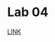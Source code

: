 # Lab 04
[LINK](https://github.com/kropiak/uwm_analiza_duzych_zbiorow/blob/main/lab_01/lab_04.ipynb)
